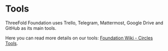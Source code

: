 # Tools 

ThreeFold Foundation uses Trello, Telegram, Mattermost, Google Drive and GitHub as its main tools. 

Here you can read more details on our tools: [Foundation Wiki - Circles Tools](https://github.com/threefoldfoundation/info_foundation/blob/master/docs/collaboration/circles_tools.md).
